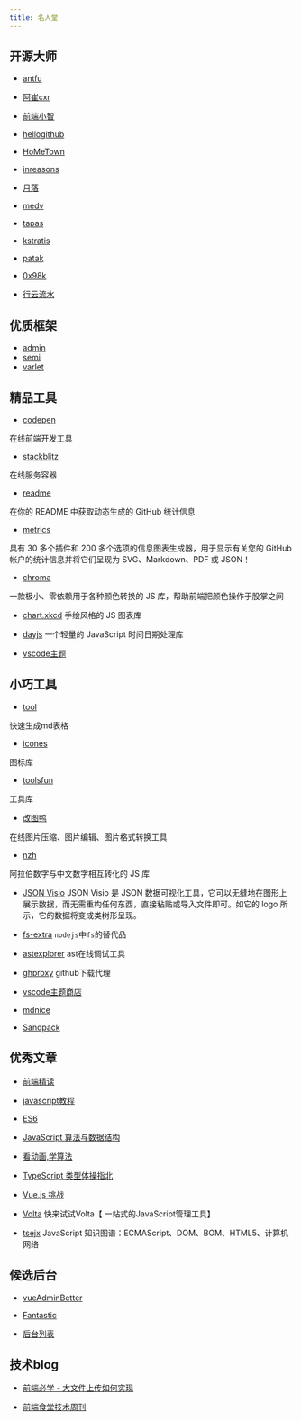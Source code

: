 ```yaml
---
title: 名人堂
---
```


## 开源大师

- [antfu](https://antfu.me/)

- [阿崔cxr](https://github.com/cuixiaorui)

- [前端小智](https://github.com/qq449245884/xiaozhi)

- [hellogithub](https://hellogithub.com/periodical/category/JavaScript%20%E9%A1%B9%E7%9B%AE/)
  
- [HoMeTown](https://blog.ishometown.com/)

- [inreasons](https://www.inreasons.cn/)

- [月落](https://www.yueluo.club/)

- [medv](https://medv.io/)

- [tapas](https://www.freecodecamp.org/news/author/tapas/)

- [kstratis](https://github.com/kstratis/matt-pocock-typescript-tips/blob/main/1_fruit_count.ts)

- [patak](https://patak.dev/)

- [0x98k](https://0x98k.com/)

- [行云流水](https://jasonbai007.github.io/blog/)

## 优质框架

- [admin](https://vue-admin-beautiful.com/)
- [semi](https://semi.design/zh-CN/)
- [varlet](https://varlet.gitee.io/varlet-ui/#/zh-CN/index)


## 精品工具

- [codepen](https://codepen.io/)

在线前端开发工具

- [stackblitz](https://stackblitz.com/)

在线服务容器

- [readme](https://github.com/anuraghazra/github-readme-stats/blob/master/docs/readme_cn.md)

在你的 README 中获取动态生成的 GitHub 统计信息

- [metrics](https://github.com/lowlighter/metrics)

具有 30 多个插件和 200 多个选项的信息图表生成器，用于显示有关您的 GitHub 帐户的统计信息并将它们呈现为 SVG、Markdown、PDF 或 JSON！

- [chroma](https://github.com/gka/chroma.js)


一款极小、零依赖用于各种颜色转换的 JS 库，帮助前端把颜色操作于股掌之间

- [chart.xkcd](https://github.com/timqian/chart.xkcd)
手绘风格的 JS 图表库

- [dayjs](https://dayjs.gitee.io/zh-CN/)
一个轻量的 JavaScript 时间日期处理库

- [vscode主题](https://themes.vscode.one/)

## 小巧工具

- [tool](https://tool.lu/tables/)

快速生成md表格

- [icones](https://icones.js.org/)

图标库

- [toolsfun](https://tools.fun/index.html)

工具库

- [改图鸭](https://www.gaituya.com/)

在线图片压缩、图片编辑、图片格式转换工具

- [nzh](https://blog.whyoop.com/nzh/docs/#/)

阿拉伯数字与中文数字相互转化的 JS 库

- [JSON Visio](https://github.com/AykutSarac/jsonvisio.com)
JSON Visio 是 JSON 数据可视化工具，它可以无缝地在图形上展示数据，而无需重构任何东西，直接粘贴或导入文件即可。如它的 logo 所示，它的数据将变成类树形呈现。

- [fs-extra](https://github.com/jprichardson/node-fs-extra)
`nodejs`中`fs`的替代品 

- [astexplorer](https://astexplorer.net/)
ast在线调试工具

- [ghproxy](https://ghproxy.com/)
github下载代理

- [vscode主题商店](https://vscodethemes.com/)

- [mdnice](https://editor.mdnice.com/)

- [Sandpack](https://github.com/codesandbox/sandpack)

## 优秀文章

- [前端精读](https://github.com/ascoders/weekly)

- [javascript教程](https://zh.javascript.info/)
  
- [ES6](https://es6.ruanyifeng.com/)
  
- [JavaScript 算法与数据结构](https://github.com/trekhleb/javascript-algorithms/blob/master/README.zh-CN.md)

- [看动画,学算法](https://blog.algomooc.com/)

- [TypeScript 类型体操指北](https://zhuanlan.zhihu.com/p/452657140)

- [Vue.js 挑战](https://cn-vuejs-challenges.netlify.app/)

- [Volta](https://juejin.cn/post/7140609584380510239#heading-2)
  快来试试Volta【 一站式的JavaScript管理工具】
- [tsejx](https://tsejx.github.io/javascript-guidebook/)
  JavaScript 知识图谱：ECMAScript、DOM、BOM、HTML5、计算机网络

## 候选后台

- [vueAdminBetter](https://github.com/chuzhixin/vue-admin-better/blob/master/README.md)

- [Fantastic](https://hooray.gitee.io/fantastic-admin/)

- [后台列表](http://vue.easydo.work/)

## 技术blog

- [前端必学 - 大文件上传如何实现](https://blog.csdn.net/csdn_yudong/article/details/123720232)

- [前端食堂技术周刊](https://github.com/Geekhyt/weekly)
